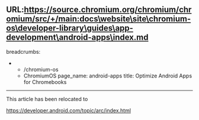 URL:https://source.chromium.org/chromium/chromium/src/+/main:docs\website\site\chromium-os\developer-library\guides\app-development\android-apps\index.md
---
breadcrumbs:
- - /chromium-os
  - ChromiumOS
page_name: android-apps
title: Optimize Android Apps for Chromebooks
---

This article has been relocated to

<https://developer.android.com/topic/arc/index.html>
